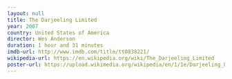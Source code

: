 ```yaml
---
layout: null
title: The Darjeeling Limited
year: 2007
country: United States of America
director: Wes Anderson 
duration: 1 hour and 31 minutes
imdb-url: http://www.imdb.com/title/tt0838221/
wikipedia-url: https://en.wikipedia.org/wiki/The_Darjeeling_Limited
poster-url: https://upload.wikimedia.org/wikipedia/en/1/1e/Darjeeling_Limited_Poster.jpg
---
```

